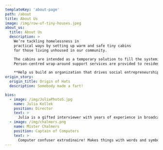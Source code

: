 ```yaml
---
templateKey: 'about-page'
path: /about
title: About Us
image: /img/row-of-tiny-houses.jpeg
about_us:
  title: About Us
  description: >
    We’re tackling homelessness in
    practical ways by setting up warm and safe tiny cabins
    for those living unhoused in our community.

    The cabins are intended as a temporary solution to fill the systemic gaps in the current housing crisis.
    Person-centred wrap-around support services are provided to residents, and the model embraces Housing First principles and will operate from an anti-oppressive lens. The HATS community will be designed and informed by those with lived experience.

    **Help us build an organization that drives social entrepreneurship, education, healing, change and empowerment.**
origin_story:
  origin_title: Origin of Hats
  description: Somebody made a fart!

bios:
  - image: /img/JuliaPhotoS.jpg
    name: Julia Kollek
    position: Director
    text: >
      Julia is a gifted interviewer with years of experience in broadcast media. She's helped researchers and academics publish in top academic journals, and professionals write books that showcase their expertise.
  - image: /img/chalmers.png
    name: Mister Chalmers
    position: Captain of Computers
    text: >
      Computer confuser extrodinaire! Makes things with words and symbols and willpower!
---
```

